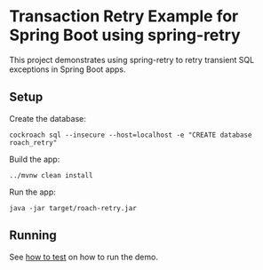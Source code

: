 # Transaction Retry Example for Spring Boot using spring-retry

This project demonstrates using spring-retry to retry transient SQL exceptions
in Spring Boot apps.

## Setup

Create the database:

    cockroach sql --insecure --host=localhost -e "CREATE database roach_retry"

Build the app:

    ../mvnw clean install

Run the app:

    java -jar target/roach-retry.jar

## Running

See [how to test](../HOW-TO-TEST.md) on how to run the demo.